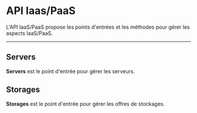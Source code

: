 API Iaas/PaaS
==============

L'API IaaS/PaaS propose les points d'entrées et les méthodes pour gérer les aspects IaaS/PaaS.

-----------------------
**Servers**
-------------

**Servers** est le point d'entrée pour gérer les serveurs.


**Storages**
-------------

**Storages** est le point d'entrée pour gérer les offres de stockages.
